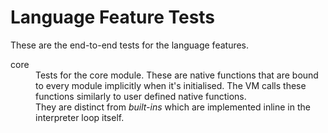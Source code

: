 
# Language Feature Tests

These are the end-to-end tests for the language features.

<dl>
    <dt>core</dt>
    <dd>
        Tests for the core module. These are native functions that are bound
        to every module implicitly when it's initialised. The VM calls these
        functions similarly to user defined native functions.
    </dd>
    <dd>
        They are distinct from <i>built-ins</i> which are implemented inline
        in the interpreter loop itself.
    </dd>
</dl>
